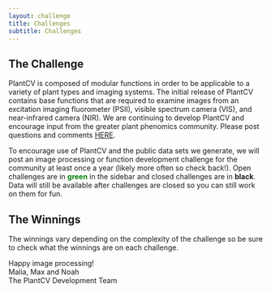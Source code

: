 ```yaml
---
layout: challenge
title: Challenges
subtitle: Challenges
---
```

## The Challenge

PlantCV is composed of modular functions in order to be applicable to a variety of plant types and imaging systems.
The initial release of PlantCV contains base functions that are required to examine images from an excitation imaging fluorometer (PSII), visible spectrum camera (VIS), and near-infrared camera (NIR).
We are continuing to develop PlantCV and encourage input from the greater plant phenomics community. Please post questions and comments [HERE](https://github.com/danforthcenter/plantcv/issues).  

To encourage use of PlantCV and the public data sets we generate, we will post an image processing or function development challenge for the community at least once a year (likely more often so check back!).
Open challenges are in <font color='green'><b>green</b></font> in the sidebar and closed challenges are in **black**.
Data will still be available after challenges are closed so you can still work on them for fun.

## The Winnings

The winnings vary depending on the complexity of the challenge so be sure to check what the winnings are on each challenge.

Happy image processing!  
Malia, Max and Noah  
The PlantCV Development Team